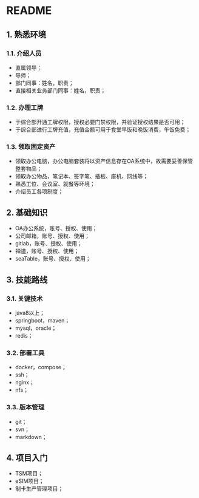 # README

## 1. 熟悉环境

### 1.1. 介绍人员

- 直属领导；
- 导师；
- 部门同事：姓名，职责；
- 直接相关业务部门同事：姓名，职责；

### 1.2. 办理工牌

- 于综合部开通工牌权限，授权必要门禁权限，并验证授权结果是否可用；
- 于综合部进行工牌充值，充值金额可用于食堂早饭和晚饭消费，午饭免费；

### 1.3. 领取固定资产

- 领取办公电脑，办公电脑套装将以资产信息存在OA系统中，故需要妥善保管整套物品；
- 领取办公物品，笔记本、签字笔、插板、座机、网线等；
- 熟悉工位、会议室、就餐等环境；
- 介绍员工各项制度；

## 2. 基础知识

- OA办公系统，账号、授权、使用；
- 公司邮箱，账号、授权、使用；
- gitlab，账号、授权、使用；
- 禅道，账号、授权、使用；
- seaTable，账号、授权、使用；

## 3. 技能路线

### 3.1. 关键技术

- java8以上；
- springboot，maven；
- mysql，oracle；
- redis；

### 3.2. 部署工具

- docker，compose；
- ssh；
- nginx；
- nfs；

### 3.3. 版本管理

- git；
- svn；
- markdown；

## 4. 项目入门

- TSM项目；
- eSIM项目；
- 制卡生产管理项目；
